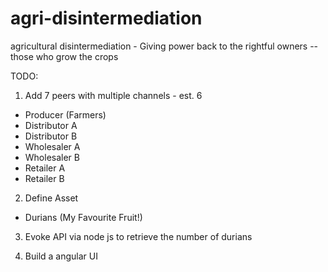 # agri-disintermediation
agricultural disintermediation - Giving power back to the rightful owners -- those who grow the crops 

TODO:
1. Add 7 peers with multiple channels - est. 6 

- Producer (Farmers)
- Distributor A
- Distributor B
- Wholesaler A 
- Wholesaler B
- Retailer A
- Retailer B

2. Define Asset
- Durians (My Favourite Fruit!)

3. Evoke API via node js to retrieve the number of durians

4. Build a angular UI
